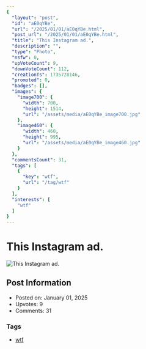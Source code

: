 ```yaml
---
{
  "layout": "post",
  "id": "aE0qYBe",
  "url": "/2025/01/01/aE0qYBe.html",
  "post_url": "/2025/01/01/aE0qYBe.html",
  "title": "This Instagram ad.",
  "description": "",
  "type": "Photo",
  "nsfw": 0,
  "upVoteCount": 9,
  "downVoteCount": 112,
  "creationTs": 1735728146,
  "promoted": 0,
  "badges": [],
  "images": {
    "image700": {
      "width": 700,
      "height": 1514,
      "url": "/assets/media/aE0qYBe_image700.jpg"
    },
    "image460": {
      "width": 460,
      "height": 995,
      "url": "/assets/media/aE0qYBe_image460.jpg"
    }
  },
  "commentsCount": 31,
  "tags": [
    {
      "key": "wtf",
      "url": "/tag/wtf"
    }
  ],
  "interests": [
    "wtf"
  ]
}
---
```


# This Instagram ad.

![This Instagram ad.](/assets/media/aE0qYBe_image700.jpg)

## Post Information

- Posted on: January 01, 2025
- Upvotes: 9
- Comments: 31

### Tags

- [wtf](/tag/wtf)
